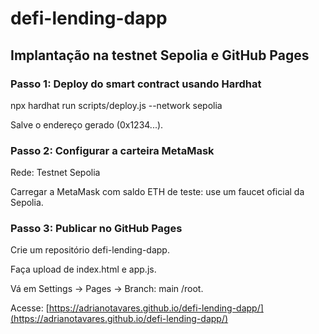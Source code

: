 # defi-lending-dapp

## Implantação na testnet Sepolia e GitHub Pages

### Passo 1: Deploy do smart contract usando Hardhat

npx hardhat run scripts/deploy.js --network sepolia

Salve o endereço gerado (0x1234...).

### Passo 2: Configurar a carteira MetaMask

Rede: Testnet Sepolia

Carregar a MetaMask com saldo ETH de teste: use um faucet oficial da Sepolia.

### Passo 3: Publicar no GitHub Pages

Crie um repositório defi-lending-dapp.

Faça upload de index.html e app.js.

Vá em Settings → Pages → Branch: main /root.

Acesse: [https://adrianotavares.github.io/defi-lending-dapp/](https://adrianotavares.github.io/defi-lending-dapp/)

